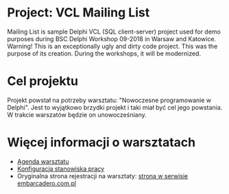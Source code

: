 ﻿# Project: VCL Mailing List

Mailing List is sample Delphi VCL (SQL client-server) project used for demo purposes during BSC Delphi Workshop 09-2018 in Warsaw and Katowice. Warning! This is an exceptionally ugly and dirty code project. This was the purpose of its creation. During the workshops, it will be modernized.

# Cel projektu

Projekt powstał na potrzeby warsztatu: "Nowoczesne programowanie w Delphi". Jest to wyjątkowo brzydki projekt i taki miał być cel jego powstania. W trakcie warszatów będzie on unowocześniany.

# Więcej informacji o warsztatach

* [Agenda warsztatu](./WorkshopAgenda.md)
* [Konfiguracja stanowiska pracy](./Configuration.md)
* Oryginalna strona rejestracji na warsztaty: [strona w serwisie embarcadero.com.pl](http://embarcadero.com.pl/seminaria/2018-q3-modern-development-in-Delphi/)

